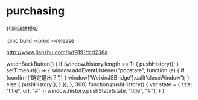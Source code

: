 # purchasing
代购网站模板

ionic build --prod --release

http://www.jianshu.com/p/f9191dcd238a


  watchBackButton() {
    if (window.history.length == 1) {
      pushHistory();
    }
    setTimeout(() => {
      window.addEventListener("popstate", function (e) {
        if (confirm('确定退出？')) {
          window['WeixinJSBridge'].call('closeWindow');
        } else {
          pushHistory();
        }
      });
    }, 300)
    function pushHistory() {
      var state = {
        title: "title",
        url: "#"
      };
      window.history.pushState(state, "title", "#");
    }
  }
